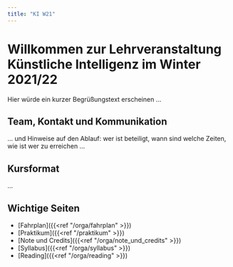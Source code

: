 ```yaml
---
title: "KI W21"
---
```



# Willkommen zur Lehrveranstaltung Künstliche Intelligenz im Winter 2021/22

Hier würde ein kurzer Begrüßungstext erscheinen ...

## Team, Kontakt und Kommunikation

...  und Hinweise auf den Ablauf: wer ist beteiligt, wann sind welche Zeiten, wie ist wer zu erreichen ...

## Kursformat

...

## Wichtige Seiten

* [Fahrplan]({{<ref "/orga/fahrplan" >}})
* [Praktikum]({{<ref "/praktikum" >}})
* [Note und Credits]({{<ref "/orga/note_und_credits" >}})
* [Syllabus]({{<ref "/orga/syllabus" >}})
* [Reading]({{<ref "/orga/reading" >}})
